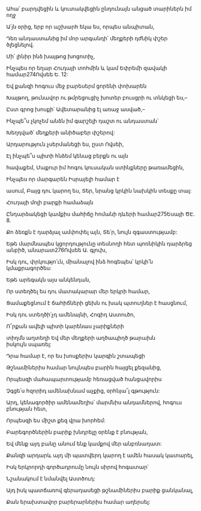Ահա՛ բարդվեցին և կուտակվեցին ընդունայն անցած տարիներն իմ ողջ

Ա՛յն օրից, երբ որ աշխարհ եկա ես, որպես անպիտան,

Դեռ անդաստանից իմ մոր արգանդի՝ մեղքերի դժնիկ փշեր ծլեցնելով.

Մի՛ լինիր ինձ խայթոց խոցոտիչ,

Ինչպես որ եղար Հուդայի տոհմին և կամ Եփրեմի զավակի համար274Ովսեե Ե. 12:

Եվ քանզի հոգուս մեջ բարեսերմ ցորենի փոխարեն

Խայթող, թունավոր ու թմրեցուցիչ խոտեր բուսցրի ու տնկեցի ես,–

Ըստ գրոց խոսքի՝ Ավետարանից էլ առաջ ասված,–

Ինչպե՞ս չկոչեմ անձն իմ գարշելի դաշտ ու անդաստան՝

Խեղդված՝ մեղքերի անիծաբեր փշերով:

Արդարություն չսերմանեցի ես, ըստ Ովսեի,

Էլ ինչպե՞ս պիտի հնձեմ կենաց բերքն ու այն

հավաքեմ, Մաքուր իմ հոգու կուսական ստինքները թառամեցին,

Ինչպես որ մարգարեն Իսրայելի համար է

ասում, Բայց դու կարող ես, Տեր, նրանց կրկին նախկին տեսքը տալ:

Հուդայի մոլի բարքի համաձայն

Ընդարձակեցի կամքիս մահիճը հոմանի դևերի համար275Եսայի ԾԷ. 8.

Քո ձեռքն է դարձյալ ամփոփել այն, Տե՛ր, նույն զգաստությամբ:

Եթե մարմնապես կցորդությունը տեսնողի հետ պոռնիկին դարձրեց անբիծ, անարատ276Ովսեե Ա. գլուխ,

Իսկ դու, փրկությո՛ւն, միանալով ինձ հոգեպես՝ կրկի՛ն կմաքրագործես:

Եթե արեգակն այս անկենդան,

Որ ստեղծել ես դու մատակարար մեր երկրի համար,

Ցամաքեցնում է ճահիճների ցեխն ու խակ պտուղներ է հասցնում,

Իսկ դու ստեղծի՛չդ ամենայնի, Հոգիդ Աստուծո,

Ո՜րքան ավելի պիտի կարենաս չարիքների

տիղմն աղտեղի Եվ մեր մեղքերի աղծապիղծ թարախն իսկույն սպառել:

Դրա համար է, որ ես խոսքերիս կարգին շտապեցի

Թշնամիներիս համար նույնպես բարին հայցել քեզանից,

Որպեսզի մահապարտությամբ հեռացված հանցավորիս

Չգցե՛ս հզորիդ ամենախնամ աչքից, օրհնյա՜լ գթություն:

Արդ, կենագործիր ամենամեղիս՝ մարմնիս անդամներով, հոգուս բնության հետ,

Որպեսզի ես միշտ քեզ վրա խորհեմ:

Բարեգործներին բարիք խնդրելը օրենք է բնության,

Եվ մենք այդ բանը անում ենք կամքով մեր անբռնադատ:

Քանզի արդարև այդ մի պատվերդ կարող է ամեն հասակ կատարել,

Իսկ երկրորդի գործադրումը նույն սիրով հոգատար՝

Նշանակում է նմանվել Աստծուդ:

Այդ իսկ պատճառով գերադասեցի թշնամիներիս բարիք ցանկանալ,

Քան երախտավոր բարերարներիս համար աղերսել: